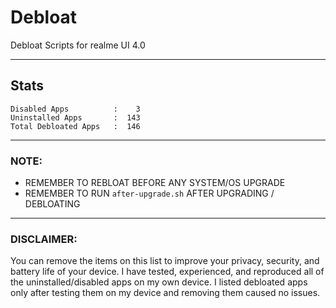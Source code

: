 # Debloat
Debloat Scripts for realme UI 4.0

-----

## Stats
```
Disabled Apps          :    3
Uninstalled Apps       :  143
Total Debloated Apps   :  146
```

-----

### NOTE:

- REMEMBER TO REBLOAT BEFORE ANY SYSTEM/OS UPGRADE
- REMEMBER TO RUN `after-upgrade.sh` AFTER UPGRADING / DEBLOATING

-----

### DISCLAIMER:

You can remove the items on this list to improve your privacy, security, and battery life of your device. I have tested, experienced, and reproduced all of the uninstalled/disabled apps on my own device. I listed debloated apps only after testing them on my device and removing them caused no issues.
